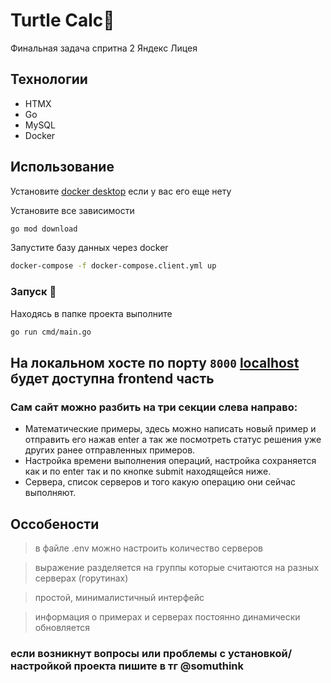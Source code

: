 # Turtle Calc🐢
Финальная задача спритна 2 Яндекс Лицея

## Технологии
- HTMX
- Go
- MySQL
- Docker

## Использование
 Установите [docker desktop](https://www.docker.com/products/docker-desktop/) если у вас его еще нету

Установите все зависимости 
```sh
go mod download
```

Запустите базу данных через docker
```sh
docker-compose -f docker-compose.client.yml up
```

### Запуск 🎉
Находясь в папке проекта выполните
```sh
go run cmd/main.go
```
## На локальном хосте по порту ```8000``` [localhost](http://localhost:8000/) будет доступна frontend часть

### Сам сайт можно разбить на три секции слева направо: 
+ Математические примеры, здесь можно написать новый пример и отправить его нажав enter а так же посмотреть статус решения уже других ранее отправленных примеров.
+ Настройка времени выполнения операций, настройка сохраняется как и по enter так и по кнопке submit находящейся ниже.
+ Сервера, список серверов и того какую операцию они сейчас выполняют.


## Оссобености

> в файле .env можно настроить количество серверов

> выражение разделяется на группы которые считаются на разных серверах (горутинах)

> простой, минималистичный интерфейс

> информация о примерах и серверах постоянно динамически обновляется

### если возникнут вопросы или проблемы с установкой/ настройкой проекта пишите в тг @somuthink
